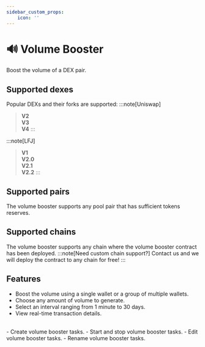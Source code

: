 ```yaml
---
sidebar_custom_props:
    icon: ''
---
```


# 🔊️ Volume Booster

Boost the volume of a DEX pair.

## Supported dexes
Popular DEXs and their forks are supported:
:::note[Uniswap]
> **V2**  
> **V3**  
> **V4**
:::

:::note[LFJ]
> **V1**  
> **V2.0**  
> **V2.1**  
> **V2.2**
:::

## Supported pairs
The volume booster supports any pool pair that has sufficient tokens reserves.

## Supported chains
The volume booster supports any chain where the volume booster contract has been deployed.
:::note[Need custom chain support?]
Contact us and we will deploy the contract to any chain for free!
:::

## Features
- Boost the volume using a single wallet or a group of multiple wallets.
- Choose any amount of volume to generate.
- Select an interval ranging from 1 minute to 30 days.
- View real-time transaction details.
<br />
- Create volume booster tasks.
- Start and stop volume booster tasks.
- Edit volume booster tasks.
- Rename volume booster tasks.
